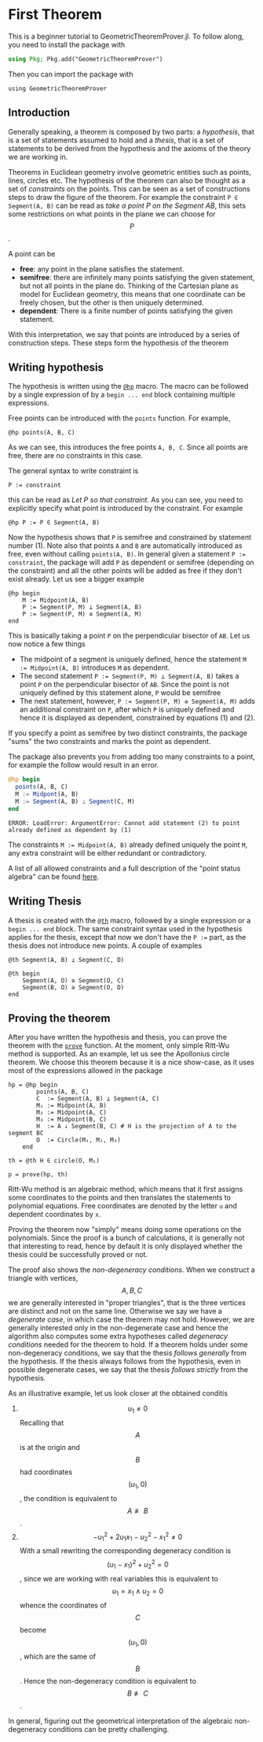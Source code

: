 # First Theorem

This is a beginner tutorial to GeometricTheoremProver.jl. To follow along, you need to install the package with

```julia
using Pkg; Pkg.add("GeometricTheoremProver")
```

Then you can import the package with

```@example tutorial
using GeometricTheoremProver
```

## Introduction

Generally speaking, a theorem is composed by two parts: a *hypothesis*, that is a set of statements assumed to hold and a *thesis*, that is a set of statements to be derived from the hypothesis and the axioms of the theory we are working in.

Theorems in Euclidean geometry involve geometric entities such as points, lines, circles etc. The hypothesis of the theorem can also be thought as a set of *constraints* on the points. This can be seen as a set of constructions steps to draw the figure of the theorem. For example the constraint `P ∈ Segment(A, B)` can be read as *take a point P on the Segment AB*, this sets some restrictions on what points in the plane we can choose for $$P$$.

A point can be

- **free**: any point in the plane satisfies the statement.
- **semifree**: there are infinitely many points satisfying the given statement, but not all points in the plane do. Thinking of the Cartesian plane as model for Euclidean geometry, this means that one coordinate can be freely chosen, but the other is then uniquely determined.
- **dependent**: There is a finite number of points satisfying the given statement.

With this interpretation, we say that points are introduced by a series of construction steps. These steps form the hypothesis of the theorem

## Writing hypothesis

The hypothesis is written using the [`@hp`](@ref) macro. The macro can be followed by a single expression of by a `begin ... end` block
containing multiple expressions.

Free points can be introduced with the `points` function. For example,

```@example tutorial
@hp points(A, B, C)
```

As we can see, this introduces the free points `A, B, C`. Since all points are free, there are no constraints in this case.

The general syntax to write constraint is

```
P := constraint
```

this can be read as *Let P so that constraint*. As you can see, you need to explicitly specify what point is introduced by the constraint. For example

```@example tutorial
@hp P := P ∈ Segment(A, B)
```

Now the hypothesis shows that `P` is semifree and constrained by statement number (1). Note also that points `A` and `B` are automatically introduced as free, even without calling `points(A, B)`. In general given a statement `P := constraint`, the package will add `P` as dependent or semifree (depending on the constraint) and all the other points will be added as free if they don't exist already. Let us see a bigger example

```@example tutorial
@hp begin
    M := Midpoint(A, B)
    P := Segment(P, M) ⟂ Segment(A, B)
    P := Segment(P, M) ≅ Segment(A, M)
end
```

This is basically taking a point `P` on the perpendicular bisector of `AB`. Let us now notice a few things

- The midpoint of a segment is uniquely defined, hence the statement `M := Midpoint(A, B)` introduces `M` as dependent.
- The second statement `P := Segment(P, M) ⟂ Segment(A, B)` takes a point `P` on the perpendicular bisector of `AB`. Since the point is not uniquely defined by this statement alone, `P` would be semifree
- The next statement, however, `P := Segment(P, M) ≅ Segment(A, M)` adds an additional constraint on `P`, after which `P` is uniquely defined and hence it is displayed as dependent, constrained by equations (1) and (2).

If you specify a point as semifree by two distinct constraints, the package "sums" the two constraints and marks the point as dependent.

The package also prevents you from adding too many constraints to a point, for example the follow would result in an error.

```julia
@hp begin
  points(A, B, C)
  M := Midpont(A, B)
  M := Segment(A, B) ⟂ Segment(C, M)
end
```

```
ERROR: LoadError: ArgumentError: Cannot add statement (2) to point already defined as dependent by (1)
```

The constraints `M := Midpoint(A, B)` already defined uniquely the point `M`, any extra constraint will be either redundant or contradictory.

A list of all allowed constraints and a full description of the "point status algebra" can be found [here](language.md).

## Writing Thesis

A thesis is created with the [`@th`](@ref) macro, followed by a single expression or a `begin ... end` block. The same constraint syntax used in the hypothesis applies for the thesis, except that now we don't have the `P :=` part, as the thesis does not introduce new points. A couple of examples

```@example tutorial
@th Segment(A, B) ⟂ Segment(C, D)
```

```@example tutorial
@th begin
    Segment(A, O) ≅ Segment(O, C)
    Segment(B, O) ≅ Segment(O, D)
end
```

## Proving the theorem

After you have written the hypothesis and thesis, you can prove the theorem with the [`prove`](@ref) function. At the moment, only simple Ritt-Wu method is supported. As an example, let us see the Apollonius circle theorem. We choose this theorem because it is a nice show-case, as it uses most of the expressions allowed in the package

```@example tutorial
hp = @hp begin
        points(A, B, C)
        C  := Segment(A, B) ⟂ Segment(A, C)
        M₁ := Midpoint(A, B)
        M₂ := Midpoint(A, C)
        M₃ := Midpoint(B, C)
        H  := A ↓ Segment(B, C) # H is the projection of A to the segment BC
        O  := Circle(M₁, M₂, M₃)
    end
```

```@example tutorial
th = @th H ∈ circle(O, M₁)
```

```@example tutorial
p = prove(hp, th)
```

Ritt-Wu method is an algebraic method, which means that it first assigns some coordinates to the points and then translates
the statements to polynomial equations. Free coordinates are denoted by the letter `u` and dependent coordinates by `x`.

Proving the theorem now "simply" means doing some operations on the polynomials. Since the proof is a bunch of calculations,
it is generally not that interesting to read, hence by default it is only displayed whether the thesis could be successfully proved or not.

The proof also shows the *non-degeneracy conditions*. When we construct a triangle with vertices, $$A, B, C$$ we are generally interested in "proper triangles", that is the three vertices are distinct and not on the same line. Otherwise we say we have a *degenerate case*, in which case the theorem may not hold. However, we are generally interested only in the non-degenerate case and hence the algorithm also computes some extra hypotheses called *degeneracy conditions* needed for the theorem to hold. If a theorem holds under some non-degeneracy conditions, we say that the thesis *follows generally* from the hypothesis. If the thesis always follows from the hypothesis, even in possible degenerate cases, we say that the thesis *follows strictly* from the hypothesis.

As an illustrative example, let us look closer at the obtained conditis

1. $$u_1 \neq 0$$ Recalling that $$A$$ is at the origin and $$B$$ had coordinates $$(u_1, 0)$$, the condition is equivalent to $$A \nequiv B$$.
2. $$-u_1^2+2u_1x_1-u_2^2-x_1^2\neq 0$$ With a small rewriting the corresponding degeneracy condition is $$(u_1-x_1)^2+u_2^2=0$$, since we are working with real variables this is equivalent to $$u_1 = x_1 \land u_2=0$$ whence the coordinates of $$C$$ become $$(u_1, 0)$$, which are the same of $$B$$. Hence the non-degeneracy condition is equivalent to $$B \nequiv C$$.

In general, figuring out the geometrical interpretation of the algebraic non-degeneracy conditions can be pretty challenging.